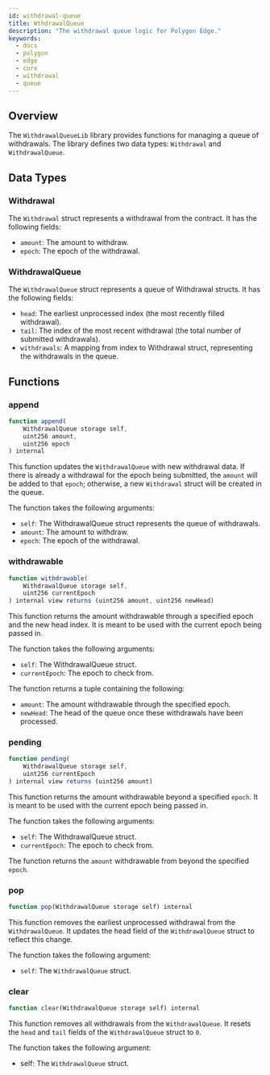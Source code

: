 ```yaml
---
id: withdrawal-queue
title: WthdrawalQueue
description: "The withdrawal queue logic for Polygon Edge."
keywords:
  - docs
  - polygon
  - edge
  - core
  - withdrawal
  - queue
---
```


## Overview

The `WithdrawalQueueLib` library provides functions for managing a queue of
withdrawals. The library defines two data types: `Withdrawal` and `WithdrawalQueue`.

## Data Types

### Withdrawal

The `Withdrawal` struct represents a withdrawal from the contract. It has the following fields:

- `amount`: The amount to withdraw.
- `epoch`: The epoch of the withdrawal.

### WithdrawalQueue

The `WithdrawalQueue` struct represents a queue of Withdrawal structs. It has the following fields:

- `head`: The earliest unprocessed index (the most recently filled withdrawal).
- `tail`: The index of the most recent withdrawal (the total number of submitted withdrawals).
- `withdrawals`: A mapping from index to Withdrawal struct, representing the withdrawals in the queue.

## Functions

### append

```js
function append(
    WithdrawalQueue storage self,
    uint256 amount,
    uint256 epoch
) internal
```

This function updates the `WithdrawalQueue` with new withdrawal data.
If there is already a withdrawal for the epoch being submitted, the `amount` will be added
to that `epoch`; otherwise, a new `Withdrawal` struct will be created in the queue.

The function takes the following arguments:

- `self`: The WithdrawalQueue struct represents the queue of withdrawals.
- `amount`: The amount to withdraw.
- `epoch`: The epoch of the withdrawal.

### withdrawable

```js
function withdrawable(
    WithdrawalQueue storage self,
    uint256 currentEpoch
) internal view returns (uint256 amount, uint256 newHead)
```

This function returns the amount withdrawable through a specified epoch and the new head index. It is meant to be used with the current epoch being passed in.

The function takes the following arguments:

- `self`: The WithdrawalQueue struct.
- `currentEpoch`: The epoch to check from.

The function returns a tuple containing the following:

- `amount`: The amount withdrawable through the specified epoch.
- `newHead`: The head of the queue once these withdrawals have been processed.

### pending

```js
function pending(
    WithdrawalQueue storage self,
    uint256 currentEpoch
) internal view returns (uint256 amount)
```

This function returns the amount withdrawable beyond a specified `epoch`.
It is meant to be used with the current epoch being passed in.

The function takes the following arguments:

- `self`: The WithdrawalQueue struct.
- `currentEpoch`: The epoch to check from.

The function returns the `amount` withdrawable from beyond the specified `epoch`.

### pop

```js
function pop(WithdrawalQueue storage self) internal
```

This function removes the earliest unprocessed withdrawal from the
`WithdrawalQueue`. It updates the head field of the `WithdrawalQueue`
struct to reflect this change.

The function takes the following argument:

- `self`: The `WithdrawalQueue` struct.

### clear

```js
function clear(WithdrawalQueue storage self) internal
```

This function removes all withdrawals from the `WithdrawalQueue`.
It resets the `head` and `tail` fields of the `WithdrawalQueue` struct to `0`.

The function takes the following argument:

- self: The `WithdrawalQueue` struct.
